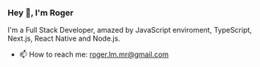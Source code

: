### Hey 👋, I'm Roger

I'm a Full Stack Developer, amazed by JavaScript enviroment, TypeScript, Next.js, React Native and Node.js.

- 📫 How to reach me: roger.lm.mr@gmail.com

<!--
**rogeraugusto/rogeraugusto** is a ✨ _special_ ✨ repository because its `README.md` (this file) appears on your GitHub profile.

Here are some ideas to get you started:

- 🔭 I’m currently working on ...
- 🌱 I’m currently learning ...
- 👯 I’m looking to collaborate on ...
- 🤔 I’m looking for help with ...
- 💬 Ask me about ...
- 📫 How to reach me: ...
- 😄 Pronouns: ...
- ⚡ Fun fact: ...
-->
